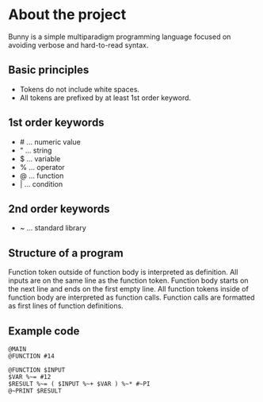 # About the project
Bunny is a simple multiparadigm programming language focused on avoiding verbose and hard-to-read syntax.
## Basic principles
- Tokens do not include white spaces.
- All tokens are prefixed by at least 1st order keyword.
## 1st order keywords
- \# ... numeric value
- " ... string
- $ ... variable
- % ... operator
- @ ... function
- | ... condition
## 2nd order keywords
- ~ ... standard library
## Structure of a program
Function token outside of function body is interpreted as definition.
All inputs are on the same line as the function token.
Function body starts on the next line and ends on the first empty line.
All function tokens inside of function body are interpreted as function calls.
Function calls are formatted as first lines of function definitions.
## Example code
```
@MAIN
@FUNCTION #14

@FUNCTION $INPUT
$VAR %~= #12
$RESULT %~= ( $INPUT %~+ $VAR ) %~* #~PI
@~PRINT $RESULT
```
